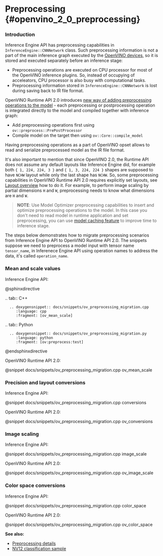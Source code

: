 # Preprocessing {#openvino_2_0_preprocessing}

### Introduction

Inference Engine API has preprocessing capabilities in `InferenceEngine::CNNNetwork` class. Such preprocessing information is not a part of the main inference graph executed by the [OpenVINO devices](../supported_plugins/Device_Plugins.md), so it is stored and executed separately before an inference stage:
- Preprocessing operations are executed on CPU processor for most of the OpenVINO inference plugins. So, instead of occupying of acceleators, CPU processor is also busy with computational tasks.
- Preprocessing information stored in `InferenceEngine::CNNNetwork` is lost during saving back to IR file format.

OpenVINO Runtime API 2.0 introduces [new way of adding preprocessing operations to the model](../preprocessing_overview.md) - each preprocessing or postprocessing operation is integrated directly to the model and compiled together with inference graph:
- Add preprocessing operations first using `ov::preprocess::PrePostProcessor`
- Compile model on the target then using `ov::Core::compile_model`

Having preprocessing operations as a part of OpenVINO opset allows to read and serialize preprocessed model as the IR file format.

It's also important to mention that since OpenVINO 2.0, the Runtime API does not assume any default layouts like Inference Engine did, for example both `{ 1, 224, 224, 3 }` and `{ 1, 3, 224, 224 }` shapes are supposed to have `NCHW` layout while only the last shape has `NCHW`. So, some preprocessing capabilities in OpenVINO Runtime API 2.0 requires explicitly set layouts, see [Layout overview](../layout_overview.md) how to do it. For example, to perform image scaling by partial dimensions `H` and `W`, preprocessing needs to know what dimensions are `H` and `W`.

> **NOTE**: Use Model Optimizer preprocessing capabilities to insert and optimize preprocessing operations to the model. In this case you don't need to read model in runtime application and set preprocessing, you can use [model caching feature](../Model_caching_overview.md) to improve time to inference stage.

The steps below demonstrates how to migrate preprocessing scenarios from Inference Engine API to OpenVINO Runtime API 2.0.
The snippets suppose we need to preprocess a model input with tensor name `tensor_name`, in Inferenece Engine API using operation names to address the data, it's called `operation_name`.

### Mean and scale values

Inference Engine API:

@sphinxdirective

.. tab:: C++

      .. doxygensnippet:: docs/snippets/ov_preprocessing_migration.cpp
         :language: cpp
         :fragment: [ov_mean_scale]

.. tab:: Python

      .. doxygensnippet:: docs/snippets/ov_preprocessing_migration.py
         :language: python
         :fragment: [ov:preprocess:test]

@endsphinxdirective

OpenVINO Runtime API 2.0:

@snippet docs/snippets/ov_preprocessing_migration.cpp ov_mean_scale

### Precision and layout conversions

Inference Engine API:

@snippet docs/snippets/ov_preprocessing_migration.cpp conversions

OpenVINO Runtime API 2.0:

@snippet docs/snippets/ov_preprocessing_migration.cpp ov_conversions

### Image scaling

Inference Engine API:

@snippet docs/snippets/ov_preprocessing_migration.cpp image_scale

OpenVINO Runtime API 2.0:

@snippet docs/snippets/ov_preprocessing_migration.cpp ov_image_scale

### Color space conversions

Inference Engine API:

@snippet docs/snippets/ov_preprocessing_migration.cpp color_space

OpenVINO Runtime API 2.0:

@snippet docs/snippets/ov_preprocessing_migration.cpp ov_color_space

**See also:**
- [Preprocessing details](../preprocessing_details.md)
- [NV12 classification sample](../../../samples/cpp/hello_nv12_input_classification/README.md)
